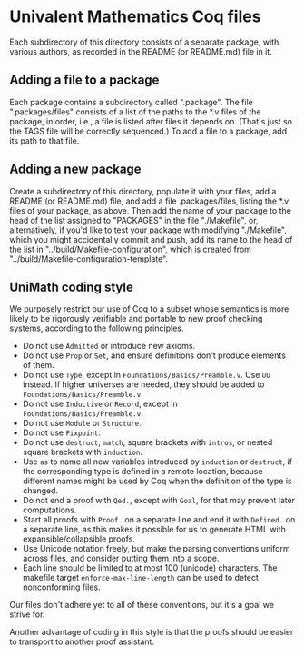 Univalent Mathematics Coq files
===============================

Each subdirectory of this directory consists of a separate package, with
various authors, as recorded in the README (or README.md) file in it.

## Adding a file to a package

Each package contains a subdirectory called ".package".  The file
".packages/files" consists of a list of the paths to the *.v files of the
package, in order, i.e., a file is listed after files it depends on.
(That's just so the TAGS file will be correctly sequenced.)  To add a file to a
package, add its path to that file.

## Adding a new package

Create a subdirectory of this directory, populate it with your files, add a
README (or README.md) file, and add a file .packages/files, listing the *.v
files of your package, as above.  Then add the name of your package to the head
of the list assigned to "PACKAGES" in the file "./Makefile", or, alternatively,
if you'd like to test your package with modifying "./Makefile", which you might
accidentally commit and push, add its name to the head of the list in
"../build/Makefile-configuration", which is created from
"../build/Makefile-configuration-template".

## UniMath coding style

We purposely restrict our use of Coq to a subset whose semantics is more likely
to be rigorously verifiable and portable to new proof checking systems,
according to the following principles.

* Do not use ```Admitted``` or introduce new axioms.
* Do not use ```Prop``` or ```Set```, and ensure definitions don't produce
  elements of them.
* Do not use ```Type```, except in ```Foundations/Basics/Preamble.v```.
  Use ```UU``` instead.  If higher universes are needed, they should be
  added to ```Foundations/Basics/Preamble.v```.
* Do not use ```Inductive``` or ```Record```, except in ```Foundations/Basics/Preamble.v```.
* Do not use ```Module``` or ```Structure```.
* Do not use ```Fixpoint```.
* Do not use ```destruct```, ```match```, square brackets with ```intros```, or
  nested square brackets with ```induction```.
* Use ```as``` to name all new variables introduced by ```induction``` or
  ```destruct```, if the corresponding type is defined in a remote location,
  because different names might be used by Coq when the definition of the type
  is changed.
* Do not end a proof with ```Qed.```, except with ```Goal```, for that may prevent later computations.
* Start all proofs with ```Proof.``` on a separate line and end it with
  ```Defined.``` on a separate line, as this makes it possible for us to generate
  HTML with expansible/collapsible proofs.
* Use Unicode notation freely, but make the parsing conventions uniform across files, and consider
  putting them into a scope.
* Each line should be limited to at most 100 (unicode) characters.  The makefile target `enforce-max-line-length`
  can be used to detect nonconforming files.

Our files don't adhere yet to all of these conventions, but it's a goal we
strive for.

Another advantage of coding in this style is that the proofs should be easier
to transport to another proof assistant.
